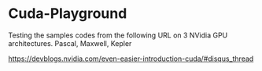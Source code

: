 # Cuda-Playground

Testing the samples codes from the following URL on 3 NVidia GPU architectures. Pascal, Maxwell, Kepler

https://devblogs.nvidia.com/even-easier-introduction-cuda/#disqus_thread
